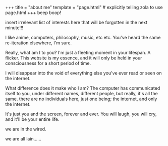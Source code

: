 +++
title = "about me"
template = "page.html" # explicitly telling zola to use page.html
+++
beep boop!

insert irrelevant list of interests here that will be forgotten in the next minute!!!

I like anime, computers, philosophy, music, etc etc. You've heard the same re-iteration elsewhere, I'm sure.

Really, what am I to you? I'm just a fleeting moment in your lifespan. A flicker. This website is my essence, and it will only be held in your consciousness for a short period of time.

I will disappear into the void of everything else you've ever read or seen on the internet.

What difference does it make who I am? The computer has communicated itself to you, under different names, different people, but really, it's all the same. there are no individuals here, just one being; the internet, and only the internet. 

It's just you and the screen, forever and ever. You will laugh, you will cry, and it'll be your entire life. 

we are in the wired.

we are all lain......

